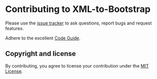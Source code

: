 # Contributing to XML-to-Bootstrap

Please use the [issue tracker](https://github.com/acch/XML-to-bootstrap/issues) to ask questions, report bugs and request features.

Adhere to the excellent [Code Guide](http://codeguide.co/).

## Copyright and license

By contributing, you agree to license your contribution under the [MIT License](LICENSE).
